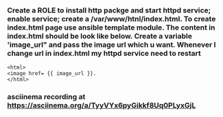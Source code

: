 ### Create a ROLE to install http packge and start httpd service; enable service; create a /var/www/htnl/index.html. To create index.html page use ansible template module. The content in index.html should be look like below. Create a variable 'image_url" and pass the image url which u want. Whenever I change url in index.html my httpd service need to restart

    <html>
    <image href= {{ image_url }}.
    </html>

### asciinema recording at https://asciinema.org/a/TyyVYx6pyGikkf8Uq0PLyxGjL
